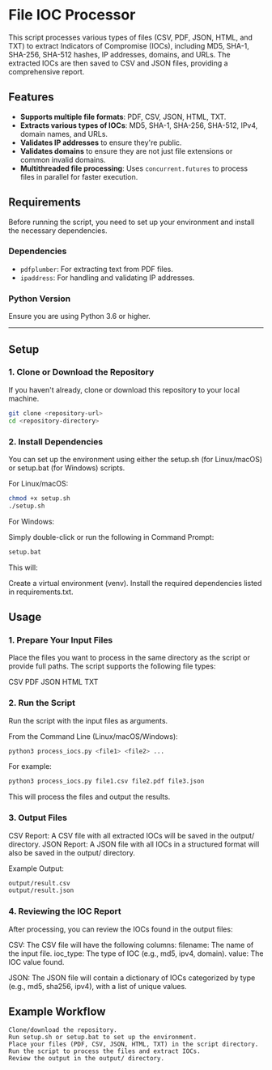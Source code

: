 
# File IOC Processor

This script processes various types of files (CSV, PDF, JSON, HTML, and TXT) to extract Indicators of Compromise (IOCs), including MD5, SHA-1, SHA-256, SHA-512 hashes, IP addresses, domains, and URLs. The extracted IOCs are then saved to CSV and JSON files, providing a comprehensive report.

## Features

- **Supports multiple file formats**: PDF, CSV, JSON, HTML, TXT.
- **Extracts various types of IOCs**: MD5, SHA-1, SHA-256, SHA-512, IPv4, domain names, and URLs.
- **Validates IP addresses** to ensure they're public.
- **Validates domains** to ensure they are not just file extensions or common invalid domains.
- **Multithreaded file processing**: Uses `concurrent.futures` to process files in parallel for faster execution.

## Requirements

Before running the script, you need to set up your environment and install the necessary dependencies.

### Dependencies

- `pdfplumber`: For extracting text from PDF files.
- `ipaddress`: For handling and validating IP addresses.

### Python Version

Ensure you are using Python 3.6 or higher.

---

## Setup

### 1. Clone or Download the Repository

If you haven't already, clone or download this repository to your local machine.

```bash
git clone <repository-url>
cd <repository-directory>
```

### 2. Install Dependencies
You can set up the environment using either the setup.sh (for Linux/macOS) or setup.bat (for Windows) scripts.

For Linux/macOS:

```bash
chmod +x setup.sh
./setup.sh
```

For Windows:

Simply double-click or run the following in Command Prompt:

```bash
setup.bat
```

This will:

Create a virtual environment (venv).
Install the required dependencies listed in requirements.txt.

## Usage

### 1. Prepare Your Input Files
Place the files you want to process in the same directory as the script or provide full paths. The script supports the following file types:

CSV
PDF
JSON
HTML
TXT


### 2. Run the Script
Run the script with the input files as arguments.

From the Command Line (Linux/macOS/Windows):

```bash
python3 process_iocs.py <file1> <file2> ...
```

For example:

```bash
python3 process_iocs.py file1.csv file2.pdf file3.json
```

This will process the files and output the results.


### 3. Output Files
CSV Report: A CSV file with all extracted IOCs will be saved in the output/ directory.
JSON Report: A JSON file with all IOCs in a structured format will also be saved in the output/ directory.

Example Output:

```bash
output/result.csv
output/result.json
```

### 4. Reviewing the IOC Report
After processing, you can review the IOCs found in the output files:

CSV: The CSV file will have the following columns:
filename: The name of the input file.
ioc_type: The type of IOC (e.g., md5, ipv4, domain).
value: The IOC value found.

JSON: The JSON file will contain a dictionary of IOCs categorized by type (e.g., md5, sha256, ipv4), with a list of unique values.

## Example Workflow
```
Clone/download the repository.
Run setup.sh or setup.bat to set up the environment.
Place your files (PDF, CSV, JSON, HTML, TXT) in the script directory.
Run the script to process the files and extract IOCs.
Review the output in the output/ directory.
```
